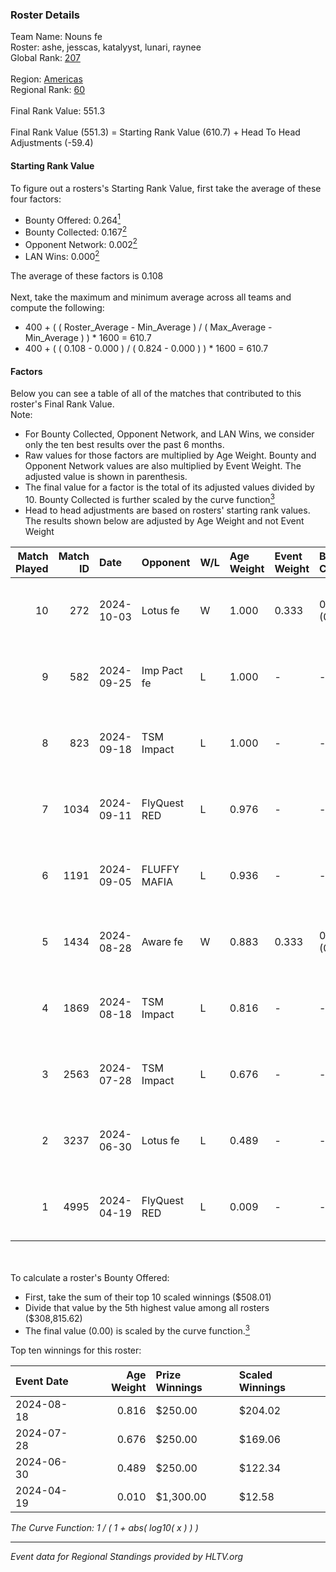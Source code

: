 ### Roster Details<br />
Team Name: Nouns fe<br />
Roster: ashe, jesscas, katalyyst, lunari, raynee<br />
Global Rank: [207](../../standings_global_2024_10_15.md)<br />
<br />
Region: [Americas]( ../../standings_americas_2024_10_15.md)<br />
Regional Rank: [60]( ../../standings_americas_2024_10_15.md)<br />
<br />
Final Rank Value:  551.3<br />
<br />
Final Rank Value (551.3) = Starting Rank Value (610.7) + Head To Head Adjustments (-59.4)<br />

#### Starting Rank Value<br />
To figure out a rosters's Starting Rank Value, first take the average of these four factors:<br />
- Bounty Offered: 0.264[<sup>1</sup>](#table2)
- Bounty Collected: 0.167[<sup>2</sup>](#table1)
- Opponent Network: 0.002[<sup>2</sup>](#table1)
- LAN Wins: 0.000[<sup>2</sup>](#table1)

The average of these factors is 0.108<br />
<br />
Next, take the maximum and minimum average across all teams and compute the following:<br />
- 400 + ( ( Roster_Average - Min_Average ) / ( Max_Average - Min_Average ) ) * 1600 = 610.7
- 400 + ( ( 0.108 - 0.000 ) / ( 0.824 - 0.000 ) ) * 1600 = 610.7


#### Factors<br />
Below you can see a table of all of the matches that contributed to this roster's Final Rank Value.<br />
Note:<br />

- For Bounty Collected, Opponent Network, and LAN Wins, we consider only the ten best results over the past 6 months.
- Raw values for those factors are multiplied by Age Weight. Bounty and Opponent Network values are also multiplied by Event Weight. The adjusted value is shown in parenthesis.
- The final value for a factor is the total of its adjusted values divided by 10. Bounty Collected is further scaled by the curve function[<sup>3</sup>](#curveFunction)
- Head to head adjustments are based on rosters' starting rank values. The results shown below are adjusted by Age Weight and not Event Weight
<span id="table1"></span><br />


| Match Played | Match ID | Date       | Opponent     | W/L | Age Weight | Event Weight | Bounty Collected | Opponent Network | LAN Wins  | H2H Adj. | Roster                                   |
| -: | -: | :- | :- | :- | :- | :- | :- | :- | :- | -: | :- |
|           10 |      272 | 2024-10-03 | Lotus fe     | W   | 1.000      | 0.333        | 0.000 (0.000)    | 0.033 (0.011)    | 0 (0.000) |    12.63 | ashe, jesscas, katalyyst, lunari, raynee |
|            9 |      582 | 2024-09-25 | Imp Pact fe  | L   | 1.000      | -            | -                | -                | -         |   -17.30 | ashe, jesscas, katalyyst, lunari, raynee |
|            8 |      823 | 2024-09-18 | TSM Impact   | L   | 1.000      | -            | -                | -                | -         |   -10.56 | ashe, jesscas, katalyyst, lunari, raynee |
|            7 |     1034 | 2024-09-11 | FlyQuest RED | L   | 0.976      | -            | -                | -                | -         |    -9.55 | ashe, jesscas, katalyyst, lunari, raynee |
|            6 |     1191 | 2024-09-05 | FLUFFY MAFIA | L   | 0.936      | -            | -                | -                | -         |   -18.19 | ashe, jesscas, katalyyst, lunari, raynee |
|            5 |     1434 | 2024-08-28 | Aware fe     | W   | 0.883      | 0.333        | 0.000 (0.000)    | 0.034 (0.010)    | 0 (0.000) |    10.45 | ashe, jesscas, katalyyst, lunari, raynee |
|            4 |     1869 | 2024-08-18 | TSM Impact   | L   | 0.816      | -            | -                | -                | -         |   -10.13 | ashe, jesscas, katalyyst, lunari, raynee |
|            3 |     2563 | 2024-07-28 | TSM Impact   | L   | 0.676      | -            | -                | -                | -         |    -8.97 | ashe, jesscas, katalyyst, lunari, raynee |
|            2 |     3237 | 2024-06-30 | Lotus fe     | L   | 0.489      | -            | -                | -                | -         |    -7.65 | ashe, daria, jesscas, katalyyst, raynee  |
|            1 |     4995 | 2024-04-19 | FlyQuest RED | L   | 0.009      | -            | -                | -                | -         |    -0.12 | ashe, katalyyst, Knopk@, lunari, tokkis  |

<br />
<span id="table2"></span><br />
To calculate a roster's Bounty Offered:<br />

- First, take the sum of their top 10 scaled winnings ($508.01)
- Divide that value by the 5th highest value among all rosters ($308,815.62)
- The final value (0.00) is scaled by the curve function.[<sup>3</sup>](#curveFunction)

Top ten winnings for this roster:<br />

| Event Date | Age Weight | Prize Winnings | Scaled Winnings |
| :- | -: | :- | :- |
| 2024-08-18 |      0.816 | $250.00        | $204.02         |
| 2024-07-28 |      0.676 | $250.00        | $169.06         |
| 2024-06-30 |      0.489 | $250.00        | $122.34         |
| 2024-04-19 |      0.010 | $1,300.00      | $12.58          |


<span id="curveFunction"></span>_The Curve Function: 1 / ( 1 + abs( log10( x ) ) )_<br />

---
_Event data for Regional Standings provided by HLTV.org_<br />
